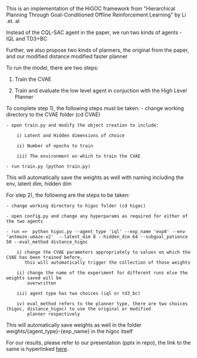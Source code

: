 This is an implementation of the HiGOC framework from "Hierarchical Planning Through Goal-Conditioned Offline Reinforcement Learning" by Li .et. al

Instead of the CQL-SAC agent in the paper, we run two kinds of agents - IQL and TD3+BC

Further, we also propose two kinds of planners, the original from the paper, and our modified distance modified faster planner

To run the model, there are two steps:

1) Train the CVAE 

2) Train and evaluate the low level agent in conjuction with the High Level Planner


To complete step 1), the following steps must be taken:
    - change working directory to the CVAE folder (cd CVAE)
    
    - open train.py and modify the object creation to include:
    
        i) Latent and Hidden dimensions of choice
        
        ii) Number of epochs to train
        
        iii) The environment on which to train the CVAE
        
    - run train.py (python train.py)

This will automatically save the weights as well with naming including the env, latent dim, hidden dim


For step 2), the following are the steps to be taken:

    - change working directory to higoc folder (cd higoc) 
    
    - open config.py and change any hyperparams as required for either of the two agents
    
    - run =>  python higoc.py --agent_type 'iql' --exp_name 'exp0' --env 'antmaze-umaze-v2'  --latent_dim 8 --hidden_dim 64 --subgoal_patience 50 --eval_method distance_higoc
    
        i) change the CVAE parameters appropriately to values on which the CVAE has been trained before,
           this will automatically trigger the collection of those weights
           
        ii) change the name of the experiment for different runs else the weights saved will be
            overwritten
            
        iii) agent type has two choices (iql or td3_bc)

        iv) eval_method refers to the planner type, there are two choices (higoc, distance_higoc) to use the original or modified 
            planner respectively

This will automatically save weights as well in the folder weights/{agent_type}-{exp_name} in the higoc itself

For our results, please refer to our presentation (pptx in repo), the link to the same is hyperlinked [here]([url](https://docs.google.com/presentation/d/1flTJpn7g-TuoP1wQ8FpyJy-Xsnbd116xrE5Q3Ac9GEg/edit#slide=id.g4dfce81f19_0_45)).
